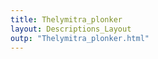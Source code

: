 ```yaml
---
title: Thelymitra_plonker
layout: Descriptions_Layout 
outp: "Thelymitra_plonker.html"
---
```




